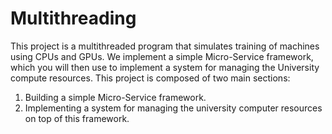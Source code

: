# Multithreading
This project is a multithreaded program that simulates training of machines using CPUs and GPUs.
We implement a simple Micro-Service framework, which you will then use to implement a system for managing the University
compute resources.
This project is composed of two main sections:
1. Building a simple Micro-Service framework.
2. Implementing a system for managing the university computer resources on top of
this framework.
